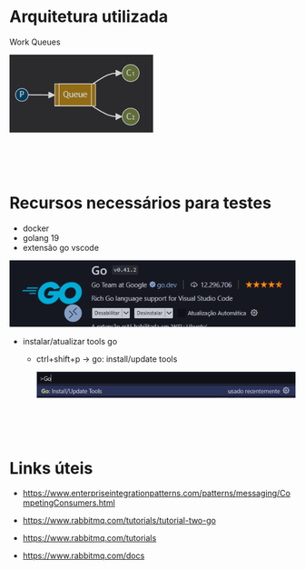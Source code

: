 # Arquitetura utilizada
Work Queues

![alt text](.img/arq-work-queues.png)

<br>
<br>
<br>

# Recursos necessários para testes
- docker
- golang 19
- extensão go vscode

![alt text](.img/go-extension.png)

- instalar/atualizar tools go 
  - ctrl+shift+p -> go: install/update tools
    
    ![alt text](.img/go-install-tools.png)

<br>
<br>
<br>

# Links úteis
- https://www.enterpriseintegrationpatterns.com/patterns/messaging/CompetingConsumers.html

- https://www.rabbitmq.com/tutorials/tutorial-two-go

- https://www.rabbitmq.com/tutorials

- https://www.rabbitmq.com/docs
